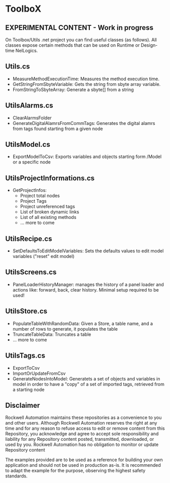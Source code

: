 # ToolboX

## EXPERIMENTAL CONTENT - Work in progress

On Toolbox/Utils .net project you can find useful classes (as follows).
All classes expose certain methods that can be used on Runtime or Design-time NelLogics.

## Utils.cs
- MeasureMethodExecutionTime: Measures the method execution time.
- GetStringFromSbyteVariable: Gets the string from sbyte array variable.
- FromStringToSbyteArray: Generate a sbyte[] from a string

## UtilsAlarms.cs
- ClearAlarmsFolder
- GenerateDigitalAlamrsFromCommTags: Generates the digital alamrs from tags found starting from a given node

## UtilsModel.cs
- ExportModelToCsv: Exports variables and objects starting form /Model or a specific node

## UtilsProjectInformations.cs
- GetProjectInfos:
  - Project total nodes
  - Project Tags
  - Project unreferenced tags
  - List of broken dynamic links
  - List of all existing methods
  - ... more to come
 
## UtilsRecipe.cs
- SetDefaultsToEditModelVariables: Sets the defaults values to edit model variables ("reset" edit model)

## UtilsScreens.cs
- PanelLoaderHistoryManager: manages the history of a panel loader and actions like: forward, back, clear history. Minimal setup required to be used!

## UtilsStore.cs
- PopulateTableWithRandomData: Given a Store, a table name, and a number of rows to generate, it populates the table
- TruncateTableData: Truncates a table
- ... more to come

## UtilsTags.cs
- ExportToCsv
- ImportOrUpdateFromCsv
- GenerateNodesIntoModel: Generatets a set of objects and variables in model in order to have a "copy" of a set of imported tags, retrieved from a starting node

## Disclaimer

Rockwell Automation maintains these repositories as a convenience to you and other users. Although Rockwell Automation reserves the right at any time and for any reason to refuse access to edit or remove content from this Repository, you acknowledge and agree to accept sole responsibility and liability for any Repository content posted, transmitted, downloaded, or used by you. Rockwell Automation has no obligation to monitor or update Repository content

The examples provided are to be used as a reference for building your own application and should not be used in production as-is. It is recommended to adapt the example for the purpose, observing the highest safety standards.
